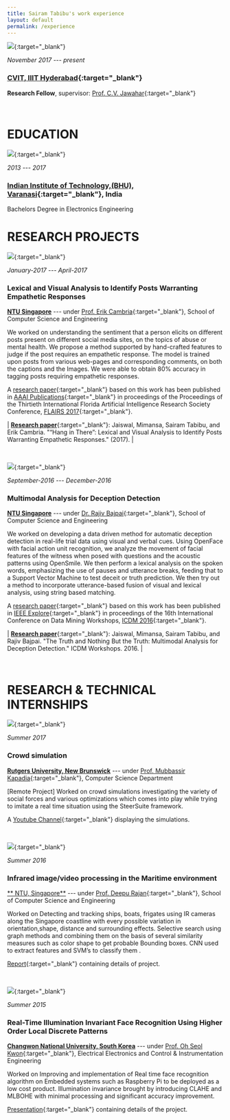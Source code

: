 ```yaml
---
title: Sairam Tabibu's work experience
layout: default
permalink: /experience
---
```


[<img class="experience-picture" src="{{site.url}}{{site.baseurl}}/images/experience/iiit.png">](https://iiit.ac.in/){:target="_blank"}

_November 2017 --- present_

### [CVIT, IIIT Hyderabad](http://cvit.iiit.ac.in/){:target="_blank"}

**Research Fellow**, supervisor: [Prof. C.V. Jawahar](https://faculty.iiit.ac.in/~jawahar/){:target="_blank"}

<br />


# EDUCATION

[<img class="experience-picture" src="{{site.url}}{{site.baseurl}}/images/experience/iitbhu.jpg">](http://www.iitkgp.ac.in/){:target="_blank"}

_2013 --- 2017_

### [Indian Institute of Technology,(BHU), Varanasi](http://www.iitbhu.ac.in/){:target="_blank"}, India

Bachelors Degree in Electronics Engineering
<br />


# RESEARCH PROJECTS

[<img class="experience-picture" src="{{site.url}}{{site.baseurl}}/images/experience/ntu.png">](http://www.ntu.edu.sg/Pages/home.aspx){:target="_blank"}

_January-2017 --- April-2017_

### Lexical and Visual Analysis to Identify Posts Warranting Empathetic Responses

[**NTU Singapore**](http://www.ntu.edu.sg/Pages/home.aspx) --- under [Prof. Erik Cambria](http://sentic.net/erikcambria/){:target="_blank"}, School of Computer Science and Engineering

We worked on understanding the sentiment that a person elicits on different posts present on different social
media sites, on the topics of abuse or mental health. We propose a method supported by hand-crafted features
to judge if the post requires an empathetic response.
The model is trained upon posts from various web-pages
and corresponding comments, on both the captions and the
Images. We were able to obtain 80% accuracy in tagging
posts requiring empathetic responses.

A [research paper]({{site.url}}{{site.baseurl}}/docs/publications/FLAIRS.pdf){:target="_blank"} based on this work has been published in [AAAI Publications](https://aaai.org/ocs/index.php/FLAIRS/FLAIRS17/paper/view/15505){:target="_blank"} in proceedings of the Proceedings of the Thirtieth International Florida Artificial Intelligence Research Society Conference, [FLAIRS 2017](https://aaai.org/ocs/index.php/FLAIRS/FLAIRS17/paper/view/15505){:target="_blank"}. 

| [**Research paper**]({{site.url}}{{site.baseurl}}/docs/publications/FLAIRS.pdf){:target="_blank"}: Jaiswal, Mimansa, Sairam Tabibu, and Erik Cambria. "“Hang in There”: Lexical and Visual Analysis to Identify Posts Warranting Empathetic Responses." (2017). |


<br />

[<img class="experience-picture" src="{{site.url}}{{site.baseurl}}/images/experience/ntu.png">](http://www.ntu.edu.sg/Pages/home.aspx){:target="_blank"}

_September-2016 --- December-2016_

### Multimodal Analysis for Deception Detection

[**NTU Singapore**](http://www.ntu.edu.sg/Pages/home.aspx) --- under [Dr. Rajiv Bajpai](https://scholar.google.com.sg/citations?user=hHZR1xkAAAAJ&hl=en){:target="_blank"}, School of Computer Science and Engineering

We worked on developing a data driven method for automatic
deception detection in real-life trial data using visual and verbal cues. Using OpenFace with facial action unit recognition, we analyze the movement of facial features of the witness when posed with questions and the acoustic patterns using OpenSmile. We then perform a lexical analysis on the spoken words, emphasizing the use of pauses and utterance breaks, feeding that to a Support Vector Machine to test deceit or truth prediction. We then try out a method to incorporate utterance-based fusion of visual and lexical analysis, using string based matching.

A [research paper]({{site.url}}{{site.baseurl}}/docs/publications/ICDMW.pdf){:target="_blank"} based on this work has been published in [IEEE Explore](https://ieeexplore.ieee.org/stamp/stamp.jsp?tp=&arnumber=7836768){:target="_blank"} in proceedings of the 16th International Conference on Data Mining Workshops, [ICDM 2016](https://aaai.org/ocs/index.php/FLAIRS/FLAIRS17/paper/view/15505){:target="_blank"}. 

| [**Research paper**]({{site.url}}{{site.baseurl}}/docs/publications/ICDMW.pdf){:target="_blank"}: Jaiswal, Mimansa, Sairam Tabibu, and Rajiv Bajpai. "The Truth and Nothing But the Truth: Multimodal Analysis for Deception Detection." ICDM Workshops. 2016. |

<br />

# RESEARCH & TECHNICAL INTERNSHIPS

[<img class="experience-picture" src="{{site.url}}{{site.baseurl}}/images/experience/rutgers.png">](https://www.rutgers.edu/){:target="_blank"}

_Summer 2017_

### Crowd simulation

[**Rutgers University, New Brunswick**](https://www.rutgers.edu/) --- under [Prof. Mubbassir Kapadia](https://www.cs.rutgers.edu/~mk1353/){:target="_blank"},  Computer Science Department 

[Remote Project] Worked on crowd simulations investigating the variety of social forces and various optimizations which comes into play while trying to imitate a real time situation using the SteerSuite framework.

A [Youtube Channel](https://www.youtube.com/channel/UCYEGmH0plrYfEzMd-i3B9HA/videos?sort=dd&view=0&shelf_id=0&view_as=subscriber){:target="_blank"} displaying the simulations.


<br />

[<img class="experience-picture" src="{{site.url}}{{site.baseurl}}/images/experience/ntu.png">](http://www.iitkgp.ac.in/){:target="_blank"}

_Summer 2016_

### Infrared image/video processing in the Maritime environment

[** NTU, Singapore**](http://www.ntu.edu.sg/Pages/home.aspx) --- under [Prof. Deepu Rajan](http://www3.ntu.edu.sg/home/ASDRajan/){:target="_blank"}, School of Computer Science and Engineering

Worked on Detecting and tracking ships, boats, frigates using IR cameras along the Singapore coastline with every possible variation in orientation,shape, distance and surrounding effects. Selective search using graph methods and combining them on the basis of several similarity measures such as color shape to get probable Bounding boxes. CNN used to extract features and SVM’s to classify them .

[Report](https://docs.google.com/document/d/1RP5xyj35-vTjzmrRlPIW7YQw-oVJxNPoLKdmF5bCq0Y/edit?usp=sharing){:target="_blank"} containing details of project.

<br />

[<img class="experience-picture" src="{{site.url}}{{site.baseurl}}/images/experience/cwnu.jpg">](http://eng.changwon.ac.kr/eng/main/index.php){:target="_blank"}


_Summer 2015_

### Real-Time Illumination Invariant Face Recognition Using Higher Order Local Discrete Patterns

[**Changwon National University, South Korea**](http://eng.changwon.ac.kr/eng/main/index.php) --- under [Prof. Oh Seol Kwon](http://islab.changwon.ac.kr/){:target="_blank"}, Electrical Electronics and Control & Instrumentation Engineering

Worked on Improving and implementation of Real time face recognition algorithm on Embedded systems such as Raspberry Pi to be deployed as a low cost product. Illumination invariance brought by introducing CLAHE and MLBOHE with minimal processing and significant accuracy improvement.

[Presentation](https://docs.google.com/presentation/d/1-ll6d8Roit3vQHDcFgP7_X8bDOrhgfRjVkXC8x-vOrY/edit?usp=sharing){:target="_blank"} containing details of the project.


